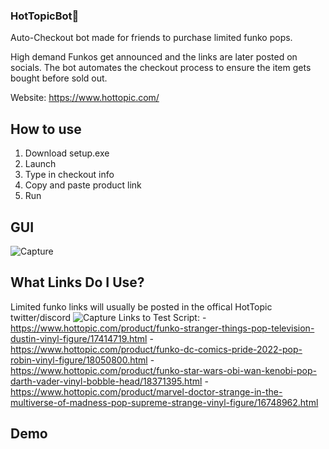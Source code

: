 ### HotTopicBot👣

Auto-Checkout bot made for friends to purchase limited funko pops.

High demand Funkos get announced and the links are later posted on socials. The bot automates the checkout process to ensure the item gets bought before sold out.

Website: https://www.hottopic.com/

## How to use
1. Download setup.exe
2. Launch
3. Type in checkout info
4. Copy and paste product link
5. Run

## GUI
![Capture](https://user-images.githubusercontent.com/22161308/171799421-54a57d60-8fa7-47a0-9d82-12751be21d64.PNG)

## What Links Do I Use?
Limited funko links will usually be posted in the offical HotTopic twitter/discord
![Capture](https://user-images.githubusercontent.com/22161308/171800525-978d5ece-4e4b-4374-b7f6-ad1423b9183d.PNG)
Links to Test Script:
-https://www.hottopic.com/product/funko-stranger-things-pop-television-dustin-vinyl-figure/17414719.html
-https://www.hottopic.com/product/funko-dc-comics-pride-2022-pop-robin-vinyl-figure/18050800.html
-https://www.hottopic.com/product/funko-star-wars-obi-wan-kenobi-pop-darth-vader-vinyl-bobble-head/18371395.html
-https://www.hottopic.com/product/marvel-doctor-strange-in-the-multiverse-of-madness-pop-supreme-strange-vinyl-figure/16748962.html

## Demo 







